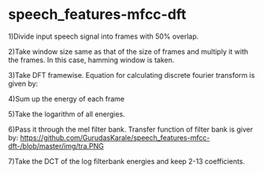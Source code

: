 # speech_features-mfcc-dft

1)Divide input speech signal into frames with 50% overlap.

2)Take window size same as that of the size of frames and multiply it with the frames. In this case, hamming window is taken.

3)Take DFT  framewise. Equation for calculating discrete fourier transform is given by:

4)Sum up the energy of each frame

5)Take the logarithm of all energies.

6)Pass it through the mel filter bank. Transfer function of filter bank is giver by:
https://github.com/GurudasKarale/speech_features-mfcc-dft-/blob/master/img/tra.PNG

7)Take the DCT of the log filterbank energies and keep 2-13 coefficients.

